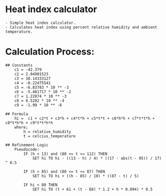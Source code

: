# Heat index calculator
    - Simple heat index calculator.
    - Calculates heat index using percent relative humidity and ambient temperature.

# Calculation Process: 
    ## Constants
        c1 = -42.379
        c2 = 2.04901523
        c3 = 10.14333127
        c4 = -0.22475541
        c5 = -6.83783 * 10 ** -3
        c6 = -5.481717 * 10 ** -2
        c7 = 1.22874 * 10 ** -3
        c8 = 8.5282 * 10 ** -4
        c9 = -1.99 * 10 ** -6

    ## Formula        
        hi =  c1 + c2*t + c3*h + c4*t*h + c5*t*t + c6*h*h + c7*t*t*h + c8*t*h*h + c9*t*t*h*h
        where;
            h = relative_humidity
            t = celcius_temperature

    ## Refinement Logic
        Pseudocode:
            IF (h < 13) and (80 <= t <= 112) THEN 
                SET hi TO hi - ((13 - h) / 4) * ((17 - abs(t - 95)) / 17) ^ 0.5
            
            IF (h > 85) and (80 <= t <= 87) THEN
                SET hi TO hi + ((h - 85) / 10) * ((87 - t) / 5)
            
            IF hi < 80 THEN
                SET hi TO (t + 61 + (t - 68) * 1.2 + h * 0.094) * 0.5
